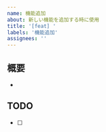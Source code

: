 ```yaml
---
name: 機能追加
about: 新しい機能を追加する時に使用
title: '[feat] '
labels: '機能追加'
assignees: ''
---
```


## 概要
- 

## TODO
- [ ] 
